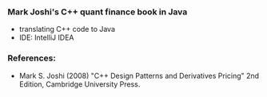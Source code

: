 ### Mark Joshi's C++ quant finance book in Java
  - translating C++ code to Java
  - IDE: IntelliJ IDEA

### References:
  - Mark S. Joshi (2008) "C++ Design Patterns and Derivatives Pricing" 2nd Edition, Cambridge University Press.